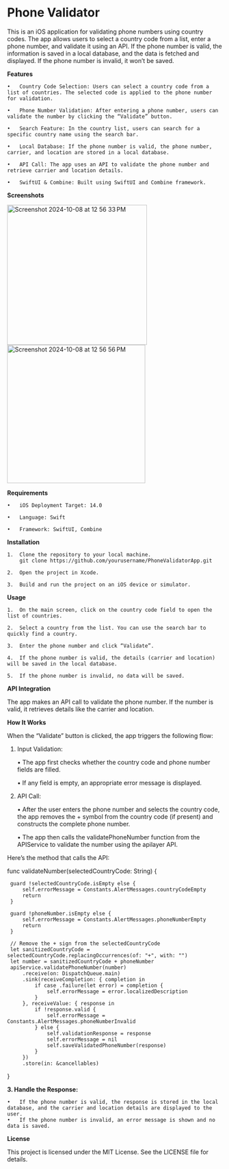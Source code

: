 # Phone Validator
This is an iOS application for validating phone numbers using country codes. The app allows users to select a country code from a list, enter a phone number, and validate it using an API. If the phone number is valid, the information is saved in a local database, and the data is fetched and displayed. If the phone number is invalid, it won’t be saved.

**Features**


	•	Country Code Selection: Users can select a country code from a list of countries. The selected code is applied to the phone number for validation.

	•	Phone Number Validation: After entering a phone number, users can validate the number by clicking the “Validate” button.

	•	Search Feature: In the country list, users can search for a specific country name using the search bar.

	•	Local Database: If the phone number is valid, the phone number, carrier, and location are stored in a local database.

	•	API Call: The app uses an API to validate the phone number and retrieve carrier and location details.

	•	SwiftUI & Combine: Built using SwiftUI and Combine framework.


 **Screenshots**
 

<img width="327" alt="Screenshot 2024-10-08 at 12 56 33 PM" src="https://github.com/user-attachments/assets/4df0ca81-99ec-4375-a466-c31b31510442">

<img width="323" alt="Screenshot 2024-10-08 at 12 56 56 PM" src="https://github.com/user-attachments/assets/6bf8e8da-1dfb-466d-aef5-9f4ad5b71ece">



**Requirements**

	•	iOS Deployment Target: 14.0

	•	Language: Swift

	•	Framework: SwiftUI, Combine

 **Installation**

 	1.	Clone the repository to your local machine.
  		git clone https://github.com/yourusername/PhoneValidatorApp.git

	2.	Open the project in Xcode.

	3.	Build and run the project on an iOS device or simulator.


 **Usage**

	1.	On the main screen, click on the country code field to open the list of countries.

	2.	Select a country from the list. You can use the search bar to quickly find a country.
 
	3.	Enter the phone number and click “Validate”.

	4.	If the phone number is valid, the details (carrier and location) will be saved in the local database.

	5.	If the phone number is invalid, no data will be saved. 

**API Integration**

The app makes an API call to validate the phone number. If the number is valid, it retrieves details like the carrier and location. 


**How It Works**

When the “Validate” button is clicked, the app triggers the following flow:

1.	Input Validation:

	•	The app first checks whether the country code and phone number fields are filled.

	•	If any field is empty, an appropriate error message is displayed.

2.	API Call:


   	•	After the user enters the phone number and selects the country code, the app removes the + symbol from the country code (if present) and constructs the complete phone number.

   	•	The app then calls the validatePhoneNumber function from the APIService to validate the number using the apilayer API.

Here’s the method that calls the API:

func validateNumber(selectedCountryCode: String) {

     guard !selectedCountryCode.isEmpty else {
         self.errorMessage = Constants.AlertMessages.countryCodeEmpty
         return
     }
     
     guard !phoneNumber.isEmpty else {
         self.errorMessage = Constants.AlertMessages.phoneNumberEmpty
         return
     }
     
     // Remove the + sign from the selectedCountryCode
     let sanitizedCountryCode = selectedCountryCode.replacingOccurrences(of: "+", with: "")
     let number = sanitizedCountryCode + phoneNumber
     apiService.validatePhoneNumber(number)
         .receive(on: DispatchQueue.main)
         .sink(receiveCompletion: { completion in
             if case .failure(let error) = completion {
                 self.errorMessage = error.localizedDescription
             }
         }, receiveValue: { response in
             if !response.valid {
                 self.errorMessage = Constants.AlertMessages.phoneNumberInvalid
             } else {
                 self.validationResponse = response
                 self.errorMessage = nil
                 self.saveValidatedPhoneNumber(response)
             }
         })
         .store(in: &cancellables)
 }


**3.	Handle the Response:**

	•	If the phone number is valid, the response is stored in the local database, and the carrier and location details are displayed to the user.
	•	If the phone number is invalid, an error message is shown and no data is saved.

**License**

This project is licensed under the MIT License. See the LICENSE file for details.




